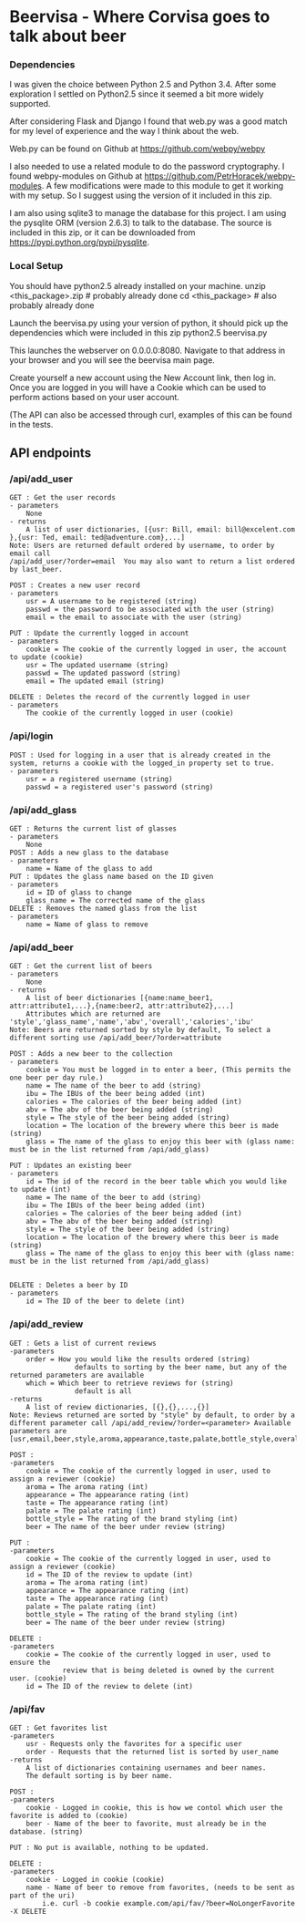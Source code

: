 # Beervisa - Where Corvisa goes to talk about beer

### Dependencies
I was given the choice between Python 2.5 and Python 3.4. After some exploration
I settled on Python2.5 since it seemed a bit more widely supported.

After considering Flask and Django I found that web.py was a good
match for my level of experience and the way I think about the web.

Web.py can be found on Github at https://github.com/webpy/webpy

I also needed to use a related module to do the password cryptography.
I found webpy-modules on Github at
https://github.com/PetrHoracek/webpy-modules. A few modifications were made to
this module to get it working with my setup. So I suggest using the version of
it included in this zip.

I am also using sqlite3 to manage the database for this project. I am using the
pysqlite ORM (version 2.6.3) to talk to the database. The source is included in
this zip, or it can be downloaded from https://pypi.python.org/pypi/pysqlite.

### Local Setup
You should have python2.5 already installed on your machine.
    unzip <this_package>.zip # probably already done
    cd <this_package> # also probably already done

Launch the beervisa.py using your version of python, it should pick up the
dependencies which were included in this zip
    python2.5 beervisa.py

This launches the webserver on 0.0.0.0:8080. Navigate to that address in your
browser and you will see the beervisa main page.

Create yourself a new account using the New Account link, then log in.
Once you are logged in you will have a Cookie which can be used to perform
actions based on your user account.

(The API can also be accessed through curl, examples of this can be found in
the tests.

## API endpoints

### /api/add_user
	GET : Get the user records
	- parameters
		None
	- returns
		A list of user dictionaries, [{usr: Bill, email: bill@excelent.com },{usr: Ted, email: ted@adventure.com},...]
	Note: Users are returned default ordered by username, to order by email call
	/api/add_user/?order=email  You may also want to return a list ordered by last_beer.

	POST : Creates a new user record
	- parameters
		usr = A username to be registered (string)
		passwd = the password to be associated with the user (string)
		email = the email to associate with the user (string)

	PUT : Update the currently logged in account
	- parameters
		cookie = The cookie of the currently logged in user, the account to update (cookie)
		usr = The updated username (string)
		passwd = The updated password (string)
		email = The updated email (string)

	DELETE : Deletes the record of the currently logged in user
	- parameters
		The cookie of the currently logged in user (cookie)

### /api/login
	POST : Used for logging in a user that is already created in the system, returns a cookie with the logged_in property set to true.
	- parameters
		usr = a registered username (string)
		passwd = a registered user's password (string)

### /api/add_glass
	GET : Returns the current list of glasses
	- parameters
		None
	POST : Adds a new glass to the database
	- parameters
		name = Name of the glass to add
	PUT : Updates the glass name based on the ID given
	- parameters
		id = ID of glass to change
		glass_name = The corrected name of the glass
	DELETE : Removes the named glass from the list
	- parameters
		name = Name of glass to remove

### /api/add_beer
	GET : Get the current list of beers
	- parameters
		None
	- returns
		A list of beer dictionaries [{name:name_beer1, attr:attribute1,...},{name:beer2, attr:attribute2},...]
		Attributes which are returned are 'style','glass_name','name','abv','overall','calories','ibu'
	Note: Beers are returned sorted by style by default, To select a different sorting use /api/add_beer/?order=attribute

	POST : Adds a new beer to the collection
	- parameters
		cookie = You must be logged in to enter a beer, (This permits the one beer per day rule.)
		name = The name of the beer to add (string)
		ibu = The IBUs of the beer being added (int)
		calories = The calories of the beer being added (int)
		abv = The abv of the beer being added (string)
		style = The style of the beer being added (string)
		location = The location of the brewery where this beer is made (string)
		glass = The name of the glass to enjoy this beer with (glass name: must be in the list returned from /api/add_glass)

	PUT : Updates an existing beer
	- parameters
		id = The id of the record in the beer table which you would like to update (int)
		name = The name of the beer to add (string)
		ibu = The IBUs of the beer being added (int)
		calories = The calories of the beer being added (int)
		abv = The abv of the beer being added (string)
		style = The style of the beer being added (string)
		location = The location of the brewery where this beer is made (string)
		glass = The name of the glass to enjoy this beer with (glass name: must be in the list returned from /api/add_glass)


	DELETE : Deletes a beer by ID
	- parameters
		id = The ID of the beer to delete (int)

### /api/add_review
	GET : Gets a list of current reviews
	-parameters
		order = How you would like the results ordered (string)
					defaults to sorting by the beer name, but any of the returned parameters are available
		which = Which beer to retrieve reviews for (string)
					default is all
	-returns
		A list of review dictionaries, [{},{},...,{}]
	Note: Reviews returned are sorted by "style" by default, to order by a
	different parameter call /api/add_review/?order=<parameter> Available
	parameters are [usr,email,beer,style,aroma,appearance,taste,palate,bottle_style,overall]

	POST :
	-parameters
		cookie = The cookie of the currently logged in user, used to assign a reviewer (cookie)
		aroma = The aroma rating (int)
		appearance = The appearance rating (int)
		taste = The appearance rating (int)
		palate = The palate rating (int)
		bottle_style = The rating of the brand styling (int)
		beer = The name of the beer under review (string)

	PUT :
	-parameters
		cookie = The cookie of the currently logged in user, used to assign a reviewer (cookie)
		id = The ID of the review to update (int)
		aroma = The aroma rating (int)
		appearance = The appearance rating (int)
		taste = The appearance rating (int)
		palate = The palate rating (int)
		bottle_style = The rating of the brand styling (int)
		beer = The name of the beer under review (string)

	DELETE :
	-parameters
		cookie = The cookie of the currently logged in user, used to ensure the
		         review that is being deleted is owned by the current user. (cookie)
		id = The ID of the review to delete (int)

### /api/fav
	GET : Get favorites list
	-parameters
		usr - Requests only the favorites for a specific user
		order - Requests that the returned list is sorted by user_name
	-returns
		A list of dictionaries containing usernames and beer names.
		The default sorting is by beer name.

	POST :
	-parameters
		cookie - Logged in cookie, this is how we contol which user the favorite is added to (cookie)
		beer - Name of the beer to favorite, must already be in the database. (string)

	PUT : No put is available, nothing to be updated.

	DELETE :
	-parameters
		cookie - Logged in cookie (cookie)
		name - Name of beer to remove from favorites, (needs to be sent as part of the uri)
			i.e. curl -b cookie example.com/api/fav/?beer=NoLongerFavorite -X DELETE
